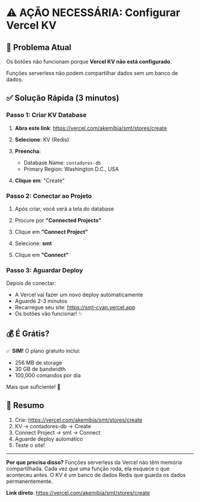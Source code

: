 # ⚠️ AÇÃO NECESSÁRIA: Configurar Vercel KV

## 🔴 Problema Atual

Os botões não funcionam porque **Vercel KV não está configurado**.

Funções serverless não podem compartilhar dados sem um banco de dados.

## ✅ Solução Rápida (3 minutos)

### Passo 1: Criar KV Database

1. **Abra este link**: https://vercel.com/akemibia/smt/stores/create

2. **Selecione**: KV (Redis)

3. **Preencha**:
   - Database Name: `contadores-db`
   - Primary Region: Washington D.C., USA

4. **Clique em**: "Create"

### Passo 2: Conectar ao Projeto

1. Após criar, você verá a tela do database

2. Procure por **"Connected Projects"**

3. Clique em **"Connect Project"**

4. Selecione: **smt**

5. Clique em **"Connect"**

### Passo 3: Aguardar Deploy

Depois de conectar:
- A Vercel vai fazer um novo deploy automaticamente
- Aguarde 2-3 minutos
- Recarregue seu site: https://smt-cyan.vercel.app
- Os botões vão funcionar! ✨

## 💰 É Grátis?

✅ **SIM!** O plano gratuito inclui:
- 256 MB de storage
- 30 GB de bandwidth  
- 100,000 comandos por dia

Mais que suficiente! 🎉

## 📝 Resumo

1. Crie: https://vercel.com/akemibia/smt/stores/create
2. KV → contadores-db → Create
3. Connect Project → smt → Connect
4. Aguarde deploy automático
5. Teste o site!

---

**Por que precisa disso?**
Funções serverless da Vercel não têm memória compartilhada.
Cada vez que uma função roda, ela esquece o que aconteceu antes.
O KV é um banco de dados Redis que guarda os dados permanentemente.

**Link direto**: https://vercel.com/akemibia/smt/stores/create


